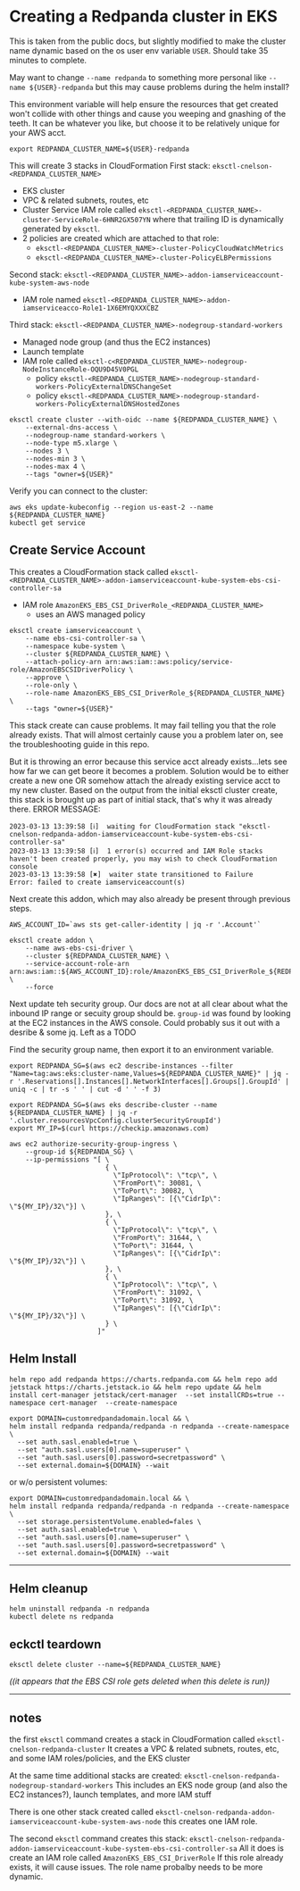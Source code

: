 # Creating a Redpanda cluster in EKS

This is taken from the public docs, but slightly modified to make the cluster name dynamic based on the os user env variable `USER`.   Should take 35 minutes to complete.

May want to change `--name redpanda` to something more personal like `--name ${USER}-redpanda` but this may cause problems during the helm install?

This environment variable will help ensure the resources that get created won't collide with other things and cause you weeping and gnashing of the teeth.  It can be whatever you like, but choose it to be relatively unique for your AWS acct.

```
export REDPANDA_CLUSTER_NAME=${USER}-redpanda
```

This will create 3 stacks in CloudFormation 
First stack: `eksctl-cnelson-<REDPANDA_CLUSTER_NAME>`
* EKS cluster
* VPC & related subnets, routes, etc
* Cluster Service IAM role called `eksctl-<REDPANDA_CLUSTER_NAME>-cluster-ServiceRole-6HNR2GX507YN` where that trailing ID is dynamically generated by `eksctl`.
* 2 policies are created which are attached to that role:
  * `eksctl-<REDPANDA_CLUSTER_NAME>-cluster-PolicyCloudWatchMetrics`
  * `eksctl-<REDPANDA_CLUSTER_NAME>-cluster-PolicyELBPermissions`

Second stack: `eksctl-<REDPANDA_CLUSTER_NAME>-addon-iamserviceaccount-kube-system-aws-node`
* IAM role named `eksctl-<REDPANDA_CLUSTER_NAME>-addon-iamserviceacco-Role1-1X6EMYQXXXCBZ`

Third stack: `eksctl-<REDPANDA_CLUSTER_NAME>-nodegroup-standard-workers`
* Managed node group (and thus the EC2 instances)
* Launch template
* IAM role called `eksctl-c<REDPANDA_CLUSTER_NAME>-nodegroup-NodeInstanceRole-OQU9D45V0PGL`
  * policy `eksctl-<REDPANDA_CLUSTER_NAME>-nodegroup-standard-workers-PolicyExternalDNSChangeSet`
  * policy `eksctl-<REDPANDA_CLUSTER_NAME>-nodegroup-standard-workers-PolicyExternalDNSHostedZones`

```
eksctl create cluster --with-oidc --name ${REDPANDA_CLUSTER_NAME} \
    --external-dns-access \
    --nodegroup-name standard-workers \
    --node-type m5.xlarge \
    --nodes 3 \
    --nodes-min 3 \
    --nodes-max 4 \
    --tags "owner=${USER}"
```

Verify you can connect to the cluster:

```
aws eks update-kubeconfig --region us-east-2 --name ${REDPANDA_CLUSTER_NAME}
kubectl get service
```


## Create Service Account

This creates a CloudFormation stack called `eksctl-<REDPANDA_CLUSTER_NAME>-addon-iamserviceaccount-kube-system-ebs-csi-controller-sa`
* IAM role `AmazonEKS_EBS_CSI_DriverRole_<REDPANDA_CLUSTER_NAME>`
  * uses an AWS managed policy

```
eksctl create iamserviceaccount \
    --name ebs-csi-controller-sa \
    --namespace kube-system \
    --cluster ${REDPANDA_CLUSTER_NAME} \
    --attach-policy-arn arn:aws:iam::aws:policy/service-role/AmazonEBSCSIDriverPolicy \
    --approve \
    --role-only \
    --role-name AmazonEKS_EBS_CSI_DriverRole_${REDPANDA_CLUSTER_NAME} \
    --tags "owner=${USER}"
```

This stack create can cause problems.   It may fail telling you that the role already exists.   That will almost certainly cause you a problem later on, see the troubleshooting guide in this repo.

But it is throwing an error because this service acct already exists...lets see how far we can get beore it becomes a problem.   Solution would be to either create a new one OR somehow attach the already existing service acct to my new cluster.  Based on the output from the initial eksctl cluster create, this stack is brought up as part of initial stack, that's why it was already there.
ERROR MESSAGE:

```
2023-03-13 13:39:58 [ℹ]  waiting for CloudFormation stack "eksctl-cnelson-redpanda-addon-iamserviceaccount-kube-system-ebs-csi-controller-sa"
2023-03-13 13:39:58 [ℹ]  1 error(s) occurred and IAM Role stacks haven't been created properly, you may wish to check CloudFormation console
2023-03-13 13:39:58 [✖]  waiter state transitioned to Failure
Error: failed to create iamserviceaccount(s)
```




Next create this addon, which may also already be present through previous steps.

```
AWS_ACCOUNT_ID=`aws sts get-caller-identity | jq -r '.Account'`

eksctl create addon \
    --name aws-ebs-csi-driver \
    --cluster ${REDPANDA_CLUSTER_NAME} \
    --service-account-role-arn arn:aws:iam::${AWS_ACCOUNT_ID}:role/AmazonEKS_EBS_CSI_DriverRole_${REDPANDA_CLUSTER_NAME} \
    --force
```

Next update teh security group.  Our docs are not at all clear about what the inbound IP range or secuity group should be.  `group-id` was found by looking at the EC2 instances in the AWS console.   Could probably sus it out with a desribe & some jq.   Left as a TODO

Find the security group name, then export it to an environment variable.

```
export REDPANDA_SG=$(aws ec2 describe-instances --filter "Name=tag:aws:eks:cluster-name,Values=${REDPANDA_CLUSTER_NAME}" | jq -r '.Reservations[].Instances[].NetworkInterfaces[].Groups[].GroupId' | uniq -c | tr -s ' ' | cut -d ' ' -f 3)
```

```
export REDPANDA_SG=$(aws eks describe-cluster --name ${REDPANDA_CLUSTER_NAME} | jq -r '.cluster.resourcesVpcConfig.clusterSecurityGroupId')
export MY_IP=$(curl https://checkip.amazonaws.com)
```

```
aws ec2 authorize-security-group-ingress \
    --group-id ${REDPANDA_SG} \
    --ip-permissions "[ \
                        { \
                          \"IpProtocol\": \"tcp\", \
                          \"FromPort\": 30081, \
                          \"ToPort\": 30082, \
                          \"IpRanges\": [{\"CidrIp\": \"${MY_IP}/32\"}] \
                        }, \
                        { \
                          \"IpProtocol\": \"tcp\", \
                          \"FromPort\": 31644, \
                          \"ToPort\": 31644, \
                          \"IpRanges\": [{\"CidrIp\": \"${MY_IP}/32\"}] \
                        }, \
                        { \
                          \"IpProtocol\": \"tcp\", \
                          \"FromPort\": 31092, \
                          \"ToPort\": 31092, \
                          \"IpRanges\": [{\"CidrIp\": \"${MY_IP}/32\"}] \
                        } \
                      ]"

```



## Helm Install

```
helm repo add redpanda https://charts.redpanda.com && helm repo add jetstack https://charts.jetstack.io && helm repo update && helm install cert-manager jetstack/cert-manager  --set installCRDs=true --namespace cert-manager  --create-namespace
```


```
export DOMAIN=customredpandadomain.local && \
helm install redpanda redpanda/redpanda -n redpanda --create-namespace \
  --set auth.sasl.enabled=true \
  --set "auth.sasl.users[0].name=superuser" \
  --set "auth.sasl.users[0].password=secretpassword" \
  --set external.domain=${DOMAIN} --wait
```

or w/o persistent volumes:

```
export DOMAIN=customredpandadomain.local && \
helm install redpanda redpanda/redpanda -n redpanda --create-namespace \
  --set storage.persistentVolume.enabled=fales \
  --set auth.sasl.enabled=true \
  --set "auth.sasl.users[0].name=superuser" \
  --set "auth.sasl.users[0].password=secretpassword" \
  --set external.domain=${DOMAIN} --wait
```




---

## Helm cleanup

```
helm uninstall redpanda -n redpanda
kubectl delete ns redpanda
```

## eckctl teardown

```
eksctl delete cluster --name=${REDPANDA_CLUSTER_NAME}
```

_((it appears that the EBS CSI role gets deleted when this delete is run))_


----

## notes

the first `eksctl` command creates a stack in CloudFormation called `eksctl-cnelson-redpanda-cluster`
It creates a VPC & related subnets, routes, etc, and some IAM roles/policies, and the EKS cluster

At the same time additional stacks are created:
`eksctl-cnelson-redpanda-nodegroup-standard-workers`
This includes an EKS node group (and also the EC2 instances?), launch templates, and more IAM stuff

There is one other stack created called `eksctl-cnelson-redpanda-addon-iamserviceaccount-kube-system-aws-node` 
this creates one IAM role.

The second `eksctl` command creates this stack: `eksctl-cnelson-redpanda-addon-iamserviceaccount-kube-system-ebs-csi-controller-sa`
All it does is create an IAM role called `AmazonEKS_EBS_CSI_DriverRole`
If this role already exists, it will cause issues.   The role name probalby needs to be more dynamic.


